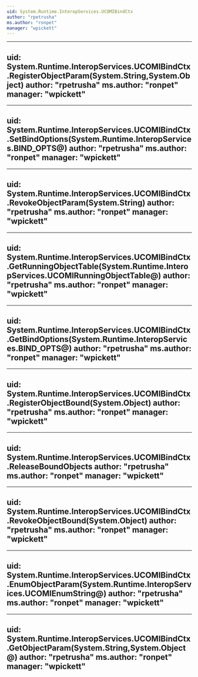 ```yaml
---
uid: System.Runtime.InteropServices.UCOMIBindCtx
author: "rpetrusha"
ms.author: "ronpet"
manager: "wpickett"
---
```


---
uid: System.Runtime.InteropServices.UCOMIBindCtx.RegisterObjectParam(System.String,System.Object)
author: "rpetrusha"
ms.author: "ronpet"
manager: "wpickett"
---

---
uid: System.Runtime.InteropServices.UCOMIBindCtx.SetBindOptions(System.Runtime.InteropServices.BIND_OPTS@)
author: "rpetrusha"
ms.author: "ronpet"
manager: "wpickett"
---

---
uid: System.Runtime.InteropServices.UCOMIBindCtx.RevokeObjectParam(System.String)
author: "rpetrusha"
ms.author: "ronpet"
manager: "wpickett"
---

---
uid: System.Runtime.InteropServices.UCOMIBindCtx.GetRunningObjectTable(System.Runtime.InteropServices.UCOMIRunningObjectTable@)
author: "rpetrusha"
ms.author: "ronpet"
manager: "wpickett"
---

---
uid: System.Runtime.InteropServices.UCOMIBindCtx.GetBindOptions(System.Runtime.InteropServices.BIND_OPTS@)
author: "rpetrusha"
ms.author: "ronpet"
manager: "wpickett"
---

---
uid: System.Runtime.InteropServices.UCOMIBindCtx.RegisterObjectBound(System.Object)
author: "rpetrusha"
ms.author: "ronpet"
manager: "wpickett"
---

---
uid: System.Runtime.InteropServices.UCOMIBindCtx.ReleaseBoundObjects
author: "rpetrusha"
ms.author: "ronpet"
manager: "wpickett"
---

---
uid: System.Runtime.InteropServices.UCOMIBindCtx.RevokeObjectBound(System.Object)
author: "rpetrusha"
ms.author: "ronpet"
manager: "wpickett"
---

---
uid: System.Runtime.InteropServices.UCOMIBindCtx.EnumObjectParam(System.Runtime.InteropServices.UCOMIEnumString@)
author: "rpetrusha"
ms.author: "ronpet"
manager: "wpickett"
---

---
uid: System.Runtime.InteropServices.UCOMIBindCtx.GetObjectParam(System.String,System.Object@)
author: "rpetrusha"
ms.author: "ronpet"
manager: "wpickett"
---

